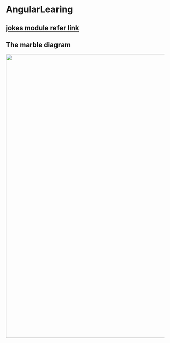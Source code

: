 # AngularLearing

## [jokes module refer link](https://blog.thoughtram.io/angular/2018/03/05/advanced-caching-with-rxjs.html#fetching-new-data-on-demand) 

## The marble diagram
<div style="text-align: center">
  <img src="https://blog.thoughtram.io/images/notification_cache.png" width="900px"> 
</div>

